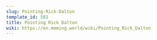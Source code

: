 ```yaml
---
slug: Pointing-Rick-Dalton
template_id: 581
title: Pointing Rick Dalton
wiki: https://en.meming.world/wiki/Pointing_Rick_Dalton
---
```

